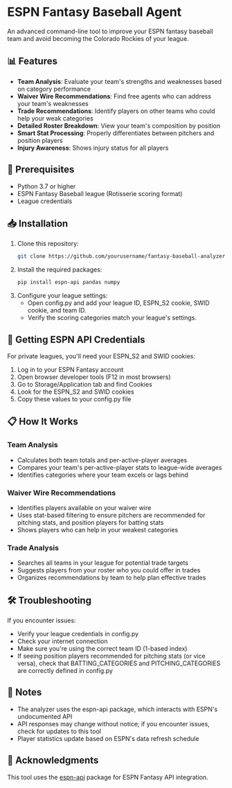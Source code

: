# ESPN Fantasy Baseball Agent
An advanced command-line tool to improve your ESPN fantasy baseball team and avoid becoming the Colorado Rockies of your league.

## 📊 Features
- **Team Analysis**: Evaluate your team's strengths and weaknesses based on category performance
- **Waiver Wire Recommendations**: Find free agents who can address your team's weaknesses
- **Trade Recommendations**: Identify players on other teams who could help your weak categories
- **Detailed Roster Breakdown**: View your team's composition by position
- **Smart Stat Processing**: Properly differentiates between pitchers and position players
- **Injury Awareness**: Shows injury status for all players

## 🚀 Prerequisites
- Python 3.7 or higher
- ESPN Fantasy Baseball league (Rotisserie scoring format)
- League credentials 

## 📥 Installation
1. Clone this repository:
   ```bash
   git clone https://github.com/yourusername/fantasy-baseball-analyzer.git

3. Install the required packages:
   ```bash
   pip install espn-api pandas numpy

5. Configure your league settings:
   - Open config.py and add your league ID, ESPN_S2 cookie, SWID cookie, and team ID.
   - Verify the scoring categories match your league's settings.

## 🔑 Getting ESPN API Credentials
For private leagues, you'll need your ESPN_S2 and SWID cookies:

1. Log in to your ESPN Fantasy account
2. Open browser developer tools (F12 in most browsers)
3. Go to Storage/Application tab and find Cookies
4. Look for the ESPN_S2 and SWID cookies
5. Copy these values to your config.py file


## 📋 How It Works
### Team Analysis
- Calculates both team totals and per-active-player averages
- Compares your team's per-active-player stats to league-wide averages
- Identifies categories where your team excels or lags behind

### Waiver Wire Recommendations
- Identifies players available on your waiver wire
- Uses stat-based filtering to ensure pitchers are recommended for pitching stats, and position players for batting stats
- Shows players who can help in your weakest categories

### Trade Analysis
- Searches all teams in your league for potential trade targets
- Suggests players from your roster who you could offer in trades
- Organizes recommendations by team to help plan effective trades

## 🛠️ Troubleshooting
If you encounter issues:

- Verify your league credentials in config.py
- Check your internet connection
- Make sure you're using the correct team ID (1-based index)
- If seeing position players recommended for pitching stats (or vice versa), check that BATTING_CATEGORIES and PITCHING_CATEGORIES are correctly defined in config.py

## 📝 Notes
- The analyzer uses the espn-api package, which interacts with ESPN's undocumented API
- API responses may change without notice; if you encounter issues, check for updates to this tool
- Player statistics update based on ESPN's data refresh schedule

## 🙏 Acknowledgments
This tool uses the [espn-api](https://github.com/cwendt94/espn-api) package for ESPN Fantasy API integration.
